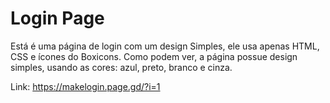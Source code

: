 # Login Page

Está é uma página de login com um design Simples, ele usa apenas HTML, CSS e ícones do Boxicons.
Como podem ver, a página possue design simples, usando as cores: azul, preto, branco e cinza.

Link: https://makelogin.page.gd/?i=1